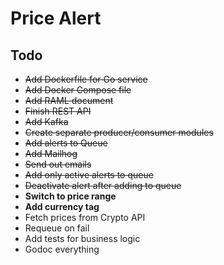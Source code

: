 # Price Alert

## Todo
- ~~Add Dockerfile for Go service~~
- ~~Add Docker Compose file~~
- ~~Add RAML document~~
- ~~Finish REST API~~
- ~~Add Kafka~~
- ~~Create separate producer/consumer modules~~
- ~~Add alerts to Queue~~
- ~~Add Mailhog~~
- ~~Send out emails~~
- ~~Add only active alerts to queue~~
- ~~Deactivate alert after adding to queue~~
- **Switch to price range**
- **Add currency tag**
- Fetch prices from Crypto API
- Requeue on fail
- Add tests for business logic
- Godoc everything
